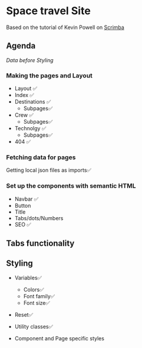 # Space travel Site

Based on the tutorial of Kevin Powell on [Scrimba](https://scrimba.com/learn/spacetravel)

## Agenda

_Data before Styling_

### Making the pages and Layout

- Layout ✅
- Index ✅
- Destinations ✅
  - Subpages✅
- Crew ✅
  - Subpages✅
- Technolgy ✅
  - Subpages✅
- 404 ✅

### Fetching data for pages

Getting local json files as imports✅

### Set up the components with semantic HTML

- Navbar ✅
- Button
- Title
- Tabs/dots/Numbers
- SEO ✅

## Tabs functionality

## Styling

- Variables✅

  - Colors✅
  - Font family✅
  - Font size✅

- Reset✅
- Utility classes✅
- Component and Page specific styles
